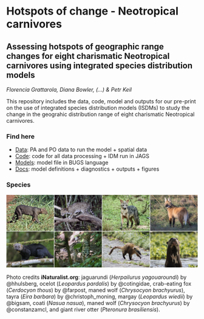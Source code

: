 # Hotspots of change - Neotropical carnivores

## Assessing hotspots of geographic range changes for eight charismatic Neotropical carnivores using integrated species distribution models

*Florencia Grattarola, Diana Bowler, (...) & Petr Keil*

This repository includes the data, code, model and outputs for our pre-print on the use of integrated species distribution models (ISDMs) to study the change in the geograhic distribution range of eight charismatic Neotropical carnivores.

### Find here

  - [Data](/data): PA and PO data to run the model + spatial data  
  - [Code](/code): code for all data processing + IDM run in JAGS   
  - [Models](/model): model file in BUGS language  
  - [Docs](/docs): model definitions + diagnostics + outputs + figures 


### Species

![](/docs/readme.png)

Photo credits **iNaturalist.org**: jaguarundi (*Herpailurus yagouaroundi*) by @hhulsberg, ocelot (*Leopardus pardalis*) by @cotingidae, crab-eating fox (*Cerdocyon thous*) by @farpost, maned wolf (*Chrysocyon brachyurus*), tayra (*Eira barbara*) by @christoph_moning, margay (*Leopardus wiedii*) by @bigsam, coati (*Nasua nasua*), maned wolf (*Chrysocyon brachyurus*) by @constanzamcl, and giant river otter (*Pteronura brasiliensis*).  
